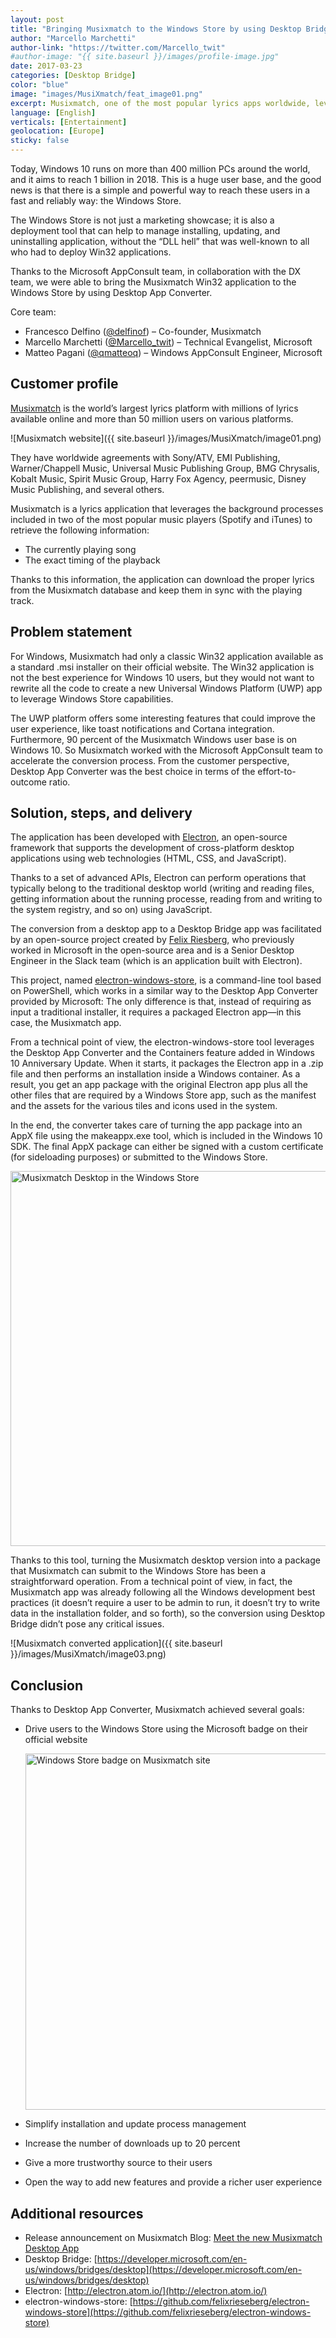 ```yaml
---
layout: post
title: "Bringing Musixmatch to the Windows Store by using Desktop Bridge"
author: "Marcello Marchetti"
author-link: "https://twitter.com/Marcello_twit"
#author-image: "{{ site.baseurl }}/images/profile-image.jpg"
date: 2017-03-23
categories: [Desktop Bridge]
color: "blue"
image: "images/MusiXmatch/feat_image01.png"
excerpt: Musixmatch, one of the most popular lyrics apps worldwide, leveraged Desktop Bridge to bring their Win32 application to the Windows Store. The app was developed with Electron; read on for an explanation of the conversion process.
language: [English]
verticals: [Entertainment]
geolocation: [Europe]
sticky: false
---
```


Today, Windows 10 runs on more than 400 million PCs around the world, and it aims to reach 1 billion in 2018. This is a huge user base, and the good news is that there is a simple and powerful way to reach these users in a fast and reliably way: the Windows Store.

The Windows Store is not just a marketing showcase; it is also a deployment tool that can help to manage installing, updating, and uninstalling application, without the “DLL hell” that was well-known to all who had to deploy Win32 applications.

Thanks to the Microsoft AppConsult team, in collaboration with the DX team, we were able to bring the Musixmatch Win32 application to the Windows Store by using Desktop App Converter.
  
Core team:

- Francesco Delfino ([@delfinof](https://twitter.com/delfinof)) – Co-founder, Musixmatch
- Marcello Marchetti ([@Marcello_twit](https://twitter.com/Marcello_twit)) – Technical Evangelist, Microsoft
- Matteo Pagani ([@qmatteoq](https://twitter.com/qmatteoq)) – Windows AppConsult Engineer, Microsoft

## Customer profile ##

[Musixmatch](https://www.musixmatch.com/) is the world’s largest lyrics platform with millions of lyrics available online and more than 50 million users on various platforms.

![Musixmatch website]({{ site.baseurl }}/images/MusiXmatch/image01.png)

They have worldwide agreements with Sony/ATV, EMI Publishing, Warner/Chappell Music, Universal Music Publishing Group, BMG Chrysalis, Kobalt Music, Spirit Music Group, Harry Fox Agency, peermusic, Disney Music Publishing, and several others.

Musixmatch is a lyrics application that leverages the background processes included in two of the most popular music players (Spotify and iTunes) to retrieve the following information:

- The currently playing song
- The exact timing of the playback

Thanks to this information, the application can download the proper lyrics from the Musixmatch database and keep them in sync with the playing track.

## Problem statement ##

For Windows, Musixmatch had only a classic Win32 application available as a standard .msi installer on their official website. The Win32 application is not the best experience for Windows 10 users, but they would not want to rewrite all the code to create a new Universal Windows Platform (UWP) app to leverage Windows Store capabilities.

The UWP platform offers some interesting features that could improve the user experience, like toast notifications and Cortana integration. Furthermore, 90 percent of the Musixmatch Windows user base is on Windows 10. So Musixmatch worked with the Microsoft AppConsult team to accelerate the conversion process. From the customer perspective, Desktop App Converter was the best choice in terms of the effort-to-outcome ratio.

## Solution, steps, and delivery ##

The application has been developed with [Electron](http://electron.atom.io/), an open-source framework that supports the development of cross-platform desktop applications using web technologies (HTML, CSS, and JavaScript).

Thanks to a set of advanced APIs, Electron can perform operations that typically belong to the traditional desktop world (writing and reading files, getting information about the running processe, reading from and writing to the system registry, and so on) using JavaScript.

The conversion from a desktop app to a Desktop Bridge app was facilitated by an open-source project created by [Felix Riesberg](https://felixrieseberg.com/), who previously worked in Microsoft in the open-source area and is a Senior Desktop Engineer in the Slack team (which is an application built with Electron).

This project, named [electron-windows-store](https://github.com/felixrieseberg/electron-windows-store), is a command-line tool based on PowerShell, which works in a similar way to the Desktop App Converter provided by Microsoft: The only difference is that, instead of requiring as input a traditional installer, it requires a packaged Electron app—in this case, the Musixmatch app.

From a technical point of view, the electron-windows-store tool leverages the Desktop App Converter and the Containers feature added in Windows 10 Anniversary Update. When it starts, it packages the Electron app in a .zip file and then performs an installation inside a Windows container. As a result, you get an app package with the original Electron app plus all the other files that are required by a Windows Store app, such as the manifest and the assets for the various tiles and icons used in the system.

In the end, the converter takes care of turning the app package into an AppX file using the makeappx.exe tool, which is included in the Windows 10 SDK. The final AppX package can either be signed with a custom certificate (for sideloading purposes) or submitted to the Windows Store.

<img alt="Musixmatch Desktop in the Windows Store" src="{{ site.baseurl }}/images/MusiXmatch/image02.png" width="600">

Thanks to this tool, turning the Musixmatch desktop version into a package that Musixmatch can submit to the Windows Store has been a straightforward operation. From a technical point of view, in fact, the Musixmatch app was already following all the Windows development best practices (it doesn’t require a user to be admin to run, it doesn’t try to write data in the installation folder, and so forth), so the conversion using Desktop Bridge didn’t pose any critical issues.

![Musixmatch converted application]({{ site.baseurl }}/images/MusiXmatch/image03.png)

## Conclusion ##

Thanks to Desktop App Converter, Musixmatch achieved several goals:

- Drive users to the Windows Store using the Microsoft badge on their official website

  <img alt="Windows Store badge on Musixmatch site" src="{{ site.baseurl }}/images/MusiXmatch/image04.png" width="570">

- Simplify installation and update process management
- Increase the number of downloads up to 20 percent
- Give a more trustworthy source to their users
- Open the way to add new features and provide a richer user experience

## Additional resources ##

- Release announcement on Musixmatch Blog: [Meet the new Musixmatch Desktop App](https://blog.musixmatch.com/meet-the-new-musixmatch-desktop-app-741f1b88291e)
- Desktop Bridge: [https://developer.microsoft.com/en-us/windows/bridges/desktop](https://developer.microsoft.com/en-us/windows/bridges/desktop)
- Electron: [http://electron.atom.io/](http://electron.atom.io/)
- electron-windows-store: [https://github.com/felixrieseberg/electron-windows-store](https://github.com/felixrieseberg/electron-windows-store)
